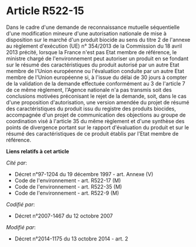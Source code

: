 # Article R522-15

Dans le cadre d'une demande de reconnaissance mutuelle séquentielle d'une modification mineure d'une autorisation nationale
de mise à disposition sur le marché d'un produit biocide au sens du titre 2 de l'annexe au règlement d'exécution (UE) n°
354/2013 de la Commission du 18 avril 2013 précité, lorsque la France n'est pas Etat membre de référence, le ministre chargé
de l'environnement peut autoriser un produit en se fondant sur le résumé des caractéristiques du produit autorisé par un
autre Etat membre de l'Union européenne ou l'évaluation conduite par un autre Etat membre de l'Union européenne si, à l'issue
du délai de 30 jours à compter de la validation de la demande effectuée conformément au 3 de l'article 7 de ce même
règlement, l'Agence nationale n'a pas transmis soit des conclusions motivées préconisant le rejet de la demande, soit, dans
le cas d'une proposition d'autorisation, une version amendée du projet de résumé des caractéristiques du produit issu du
registre des produits biocides, accompagnée d'un projet de communication des objections au groupe de coordination visé à
l'article 35 du même règlement et d'une synthèse des points de divergence portant sur le rapport d'évaluation du produit et
sur le résumé des caractéristiques de ce produit établis par l'Etat membre de référence.

**Liens relatifs à cet article**

_Cité par_:

  - Décret n°97-1204 du 19 décembre 1997 - art. Annexe (V)
  - Code de l'environnement - art. R522-17 (M)
  - Code de l'environnement - art. R522-35 (M)
  - Code de l'environnement - art. R522-9 (M)

_Codifié par_:

  - Décret n°2007-1467 du 12 octobre 2007

_Modifié par_:

  - Décret n°2014-1175 du 13 octobre 2014 - art. 2
